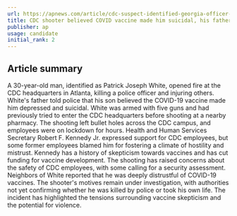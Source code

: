 ```yaml
---
url: https://apnews.com/article/cdc-suspect-identified-georgia-officer-dead-2f8eba270597221e23d354164d5dbc0f
title: CDC shooter believed COVID vaccine made him suicidal, his father tells police
publisher: ap
usage: candidate
initial_rank: 2
---
```

## Article summary
A 30-year-old man, identified as Patrick Joseph White, opened fire at the CDC headquarters in Atlanta, killing a police officer and injuring others. White's father told police that his son believed the COVID-19 vaccine made him depressed and suicidal. White was armed with five guns and had previously tried to enter the CDC headquarters before shooting at a nearby pharmacy. The shooting left bullet holes across the CDC campus, and employees were on lockdown for hours. Health and Human Services Secretary Robert F. Kennedy Jr. expressed support for CDC employees, but some former employees blamed him for fostering a climate of hostility and mistrust. Kennedy has a history of skepticism towards vaccines and has cut funding for vaccine development. The shooting has raised concerns about the safety of CDC employees, with some calling for a security assessment. Neighbors of White reported that he was deeply distrustful of COVID-19 vaccines. The shooter's motives remain under investigation, with authorities not yet confirming whether he was killed by police or took his own life. The incident has highlighted the tensions surrounding vaccine skepticism and the potential for violence.
